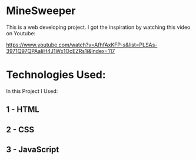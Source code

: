 # MineSweeper
This is a web developing project. I got the inspiration by watching this video on Youtube:

https://www.youtube.com/watch?v=AfhfAxKFP-s&list=PLSAs-3971Q97QPAaIiH4J1Wx1OcEZRs1i&index=117

# Technologies Used:

In this Project I Used:

## 1 - HTML
## 2 - CSS
## 3 - JavaScript
